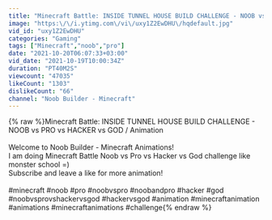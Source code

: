 ```yaml
---
title: "Minecraft Battle: INSIDE TUNNEL HOUSE BUILD CHALLENGE - NOOB vs PRO vs HACKER vs GOD \/ Animation"
image: "https:\/\/i.ytimg.com\/vi\/uxy1Z2EwDHU\/hqdefault.jpg"
vid_id: "uxy1Z2EwDHU"
categories: "Gaming"
tags: ["Minecraft","noob","pro"]
date: "2021-10-20T06:07:33+03:00"
vid_date: "2021-10-19T10:00:34Z"
duration: "PT40M2S"
viewcount: "47035"
likeCount: "1303"
dislikeCount: "66"
channel: "Noob Builder - Minecraft"
---
```

{% raw %}Minecraft Battle: INSIDE TUNNEL HOUSE BUILD CHALLENGE - NOOB vs PRO vs HACKER vs GOD / Animation<br /><br />Welcome to Noob Builder - Minecraft Animations!<br />I am doing Minecraft Battle Noob vs Pro vs Hacker vs God challenge like monster school =)<br />Subscribe and leave a like for more animation! <br /><br />#minecraft #noob #pro #noobvspro #noobandpro #hacker #god #noobvsprovshackervsgod #hackervsgod #animation #minecraftanimation #animations #minecraftanimations #challenge{% endraw %}
